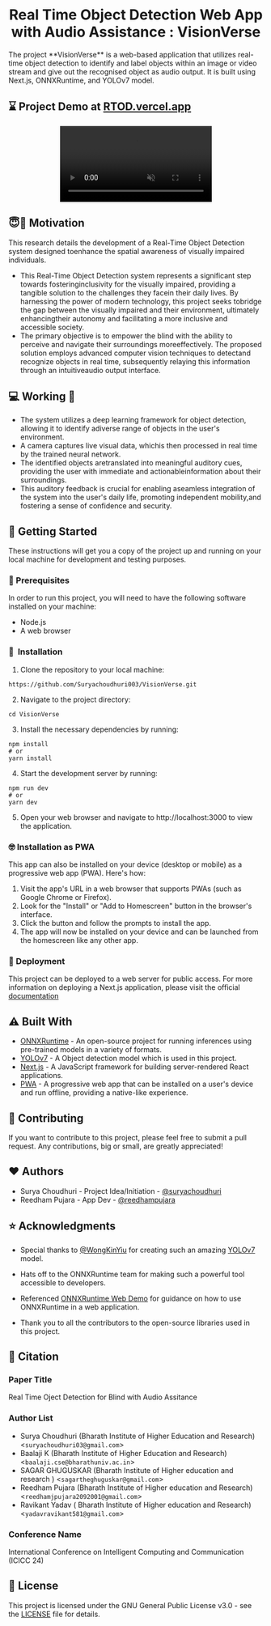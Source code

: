 <h1 align="center">Real Time Object Detection Web App with Audio Assistance : VisionVerse </h1>
The project **VisionVerse** is a web-based application that utilizes real-time object detection to identify and label objects within an image or video stream and give out the recognised object as audio output. It is built using Next.js, ONNXRuntime, and YOLOv7 model.

## :hourglass: Project Demo at [RTOD.vercel.app](https://real-time-object-detection-web-app-master.vercel.app/)
<div align="center" >
  <video autoplay loop muted
  src="https://user-images.githubusercontent.com/44163987/211734752-e354b590-0f55-465a-b783-504ed55d3ed3.mp4" alt="demo.mp4" >
  </video>
</div>

## :innocent::thought_balloon: Motivation
This research details the development of a Real-Time Object Detection system designed toenhance the spatial awareness of visually impaired individuals. 
- This Real-Time Object Detection system represents a significant step towards fosteringinclusivity for the visually impaired, providing a tangible solution to the challenges they facein their daily lives. By harnessing the power of modern technology, this project seeks tobridge the gap between the visually impaired and their environment, ultimately enhancingtheir autonomy and facilitating a more inclusive and accessible society.
- The primary objective is to empower the blind with the ability to perceive and navigate their surroundings moreeffectively. The proposed solution employs advanced computer vision techniques to detectand recognize objects in real time, subsequently relaying this information through an intuitiveaudio output interface.

## :computer: Working :abacus:
- The system utilizes a deep learning framework for object detection, allowing it to identify adiverse range of objects in the user's environment.
- A camera captures live visual data, whichis then processed in real time by the trained neural network.
- The identified objects aretranslated into meaningful auditory cues, providing the user with immediate and actionableinformation about their surroundings.
- This auditory feedback is crucial for enabling aseamless integration of the system into the user's daily life, promoting independent mobility,and fostering a sense of confidence and security.

## :dizzy: Getting Started
These instructions will get you a copy of the project up and running on your local machine for development and testing purposes.

### :key: Prerequisites
In order to run this project, you will need to have the following software installed on your machine:

- Node.js
- A web browser 

### 🚀&nbsp; Installation
1. Clone the repository to your local machine:
```
https://github.com/Suryachoudhuri003/VisionVerse.git
```

2. Navigate to the project directory:
```
cd VisionVerse
```

3. Install the necessary dependencies by running:
```
npm install
# or 
yarn install
```

4. Start the development server by running:
```
npm run dev
# or
yarn dev
```

5. Open your web browser and navigate to http://localhost:3000 to view the application.

### :nerd_face: Installation as PWA

This app can also be installed on your device (desktop or mobile) as a progressive web app (PWA). Here's how:

1. Visit the app's URL in a web browser that supports PWAs (such as Google Chrome or Firefox).
2. Look for the "Install" or "Add to Homescreen" button in the browser's interface. 
3. Click the button and follow the prompts to install the app.
4. The app will now be installed on your device and can be launched from the homescreen like any other app.

### :robot: Deployment
This project can be deployed to a web server for public access. For more information on deploying a Next.js application, please visit the official [documentation](https://nextjs.org/docs/deployment/)


## :warning: Built With
- [ONNXRuntime](https://onnxruntime.ai/) - An open-source project for running inferences using pre-trained models in a variety of formats.
- [YOLOv7](https://github.com/WongKinYiu/yolov7) - A Object detection model which is used in this project.
- [Next.js](https://nextjs.org/) - A JavaScript framework for building server-rendered React applications.
- [PWA](https://developer.mozilla.org/en-US/docs/Web/Progressive_web_apps) - A progressive web app that can be installed on a user's device and run offline, providing a native-like experience.

## :handshake: Contributing
If you want to contribute to this project, please feel free to submit a pull request. Any contributions, big or small, are greatly appreciated!

## :heart: Authors
- Surya Choudhuri - Project Idea/Initiation - [@suryachoudhuri](https://github.com/Suryachoudhuri003)
- Reedham Pujara - App Dev -  [@reedhampujara](https://github.com/Reedham20)

## :star: Acknowledgments
- Special thanks to [@WongKinYiu](https://github.com/WongKinYiu) for creating such an amazing [YOLOv7](https://github.com/WongKinYiu/yolov7) model.

- Hats off to the ONNXRuntime team for making such a powerful tool accessible to developers.

- Referenced [ONNXRuntime Web Demo](https://github.com/microsoft/onnxruntime-web-demo) for guidance on how to use ONNXRuntime in a web application.

- Thank you to all the contributors to the open-source libraries used in this project.

## :bookmark_tabs: Citation
### Paper Title
Real Time Oject Detection for Blind with Audio Assitance
###  Author List
- Surya Choudhuri (Bharath Institute of Higher Education and Research) <`suryachoudhuri03@gmail.com`>
- Baalaji K (Bharath Institute of Higher Education and Research) <`baalaji.cse@bharathuniv.ac.in`>
- SAGAR GHUGUSKAR (Bharath Institute of Higher education and research ) <`sagartheghuguskar@gmail.com`>
- Reedham Pujara (Bharath Institute of Higher education and Research) <`reedhamjpujara2092001@gmail.com`>
- Ravikant Yadav ( Bharath Institute of Higher education and Research) <`yadavravikant581@gmail.com`>
### Conference Name
International Conference on Intelligent Computing and Communication (ICICC 24)

## :scroll: License
This project is licensed under the GNU General Public License v3.0 - see the [LICENSE](LICENSE.md) file for details.
